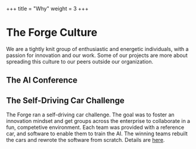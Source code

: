 +++
title = "Why"
weight = 3
+++

# The Forge Culture

We are a tightly knit group of enthusiastic and energetic individuals, with a passion for innovation and 
our work.  Some of our projects are more about spreading this culture to our peers outside our
organization.

## The AI Conference

## The Self-Driving Car Challenge

The Forge ran a self-driving car challenge.  The goal was to foster an innovation mindset and get groups
across the enterprise to collaborate in a fun, competetive environment.  Each team was provided with a
reference car, and software to enable them to train the AI.  The winning teams rebuilt the cars and rewrote
the software from scratch.  Details are [here](@/projects/car.md).

